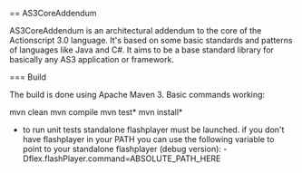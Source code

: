 == AS3CoreAddendum

AS3CoreAddendum is an architectural addendum to the core of the Actionscript 3.0 language.
It's based on some basic standards and patterns of languages like Java and C#.
It aims to be a base standard library for basically any AS3 application or framework.

=== Build

The build is done using Apache Maven 3.
Basic commands working:

mvn clean
mvn compile
mvn test*
mvn install*

* to run unit tests standalone flashplayer must be launched. if you don't have flashplayer in your PATH you can use the following variable to point to your standalone flashplayer (debug version):
-Dflex.flashPlayer.command=ABSOLUTE_PATH_HERE
